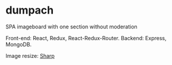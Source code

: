 # dumpach
SPA imageboard with one section without moderation

Front-end: React, Redux, React-Redux-Router.
Backend: Express, MongoDB.

Image resize: [Sharp](https://github.com/lovell/sharp)
